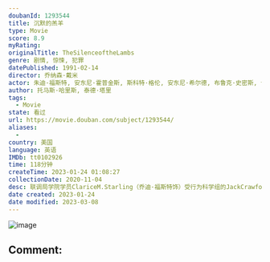 ```yaml
---
doubanId: 1293544
title: 沉默的羔羊
type: Movie
score: 8.9
myRating: 
originalTitle: TheSilenceoftheLambs
genre: 剧情, 惊悚, 犯罪
datePublished: 1991-02-14
director: 乔纳森·戴米
actor: 朱迪·福斯特, 安东尼·霍普金斯, 斯科特·格伦, 安东尼·希尔德, 布鲁克·史密斯, 卡斯·莱蒙斯, 弗兰基·费森, 泰德·拉文, 崔西·沃特, 丹·巴特勒, 达拉, 奥巴·巴巴图德, 黛安·贝克, 罗杰·科曼, 查尔斯·纳佩尔, 丹尼尔·冯·巴根, 查克·阿贝, 克里斯·艾塞克, 丹尼·达斯特, 乔治·, 户田惠子
author: 托马斯·哈里斯, 泰德·塔里
tags:
  - Movie
state: 看过
url: https://movie.douban.com/subject/1293544/
aliases:
  - 
country: 美国
language: 英语
IMDb: tt0102926
time: 118分钟
createTime: 2023-01-24 01:08:27
collectionDate: 2020-11-04
desc: 联调局学院学员ClariceM.Starling（乔迪·福斯特饰）受行为科学组的JackCrawford（斯科特·格伦饰）指派，前往州立巴尔的摩法医院访问被监禁的精神科医生Hannib...
date created: 2023-01-24
date modified: 2023-03-08
---
```


![image](p1593414327.jpg)

Comment:
---
